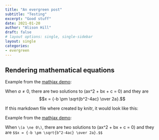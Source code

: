 ```yaml
---
title: "An evergreen post"
subtitle: "Testing"
excerpt: "Good stuff"
date: 2021-01-20
author: "Alison Hill"
draft: false
# layout options: single, single-sidebar
layout: single
categories:
- evergreen
---
```


## Rendering mathematical equations

Example from the [mathjax demo](https://www.mathjax.org/#demo):

When $a \ne 0$, there are two solutions to \(ax^2 + bx + c = 0\) and they are
$$x = {-b \pm \sqrt{b^2-4ac} \over 2a}.$$

If this markdown file where created by knitr, it would look like this:

Example from the [mathjax demo](https://www.mathjax.org/#demo):

When `\(a \ne 0\)`, there are two solutions to (ax^2 + bx + c = 0) and they are
`$$x = {-b \pm \sqrt{b^2-4ac} \over 2a}.$$`



